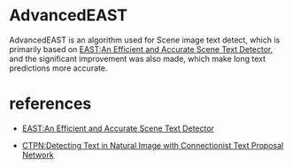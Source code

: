 # AdvancedEAST
AdvancedEAST is an algorithm used for Scene image text detect, which is primarily based on [EAST:An Efficient and Accurate Scene Text Detector](https://arxiv.org/abs/1704.03155v2), and the significant improvement was also made, which make long text predictions more accurate.

# references
* [EAST:An Efficient and Accurate Scene Text Detector](https://arxiv.org/abs/1704.03155v2)

* [CTPN:Detecting Text in Natural Image with Connectionist Text Proposal Network](https://arxiv.org/abs/1609.03605)
